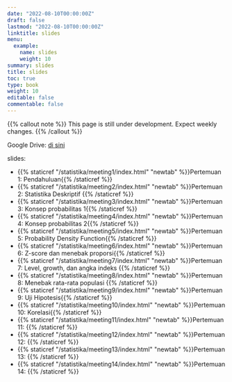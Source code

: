 ```yaml
---
date: "2022-08-10T00:00:00Z"
draft: false
lastmod: "2022-08-10T00:00:00Z"
linktitle: slides
menu:
  example:
    name: slides
    weight: 10
summary: slides
title: slides
toc: true
type: book
weight: 10
editable: false
commentable: false
---
```


{{% callout note %}} This page is still under development. Expect weekly changes. {{% /callout %}}

Google Drive: [di sini](https://drive.google.com/drive/folders/1s8YHrlTFrp-Iu0ip6FesyKahNHLo5had?usp=share_link)

slides:

- {{% staticref "/statistika/meeting1/index.html" "newtab" %}}Pertemuan 1: Pendahuluan{{% /staticref %}}
- {{% staticref "/statistika/meeting2/index.html" "newtab" %}}Pertemuan 2: Statistika Deskriptif {{% /staticref %}}
- {{% staticref "/statistika/meeting3/index.html" "newtab" %}}Pertemuan 3: Konsep probabilitas 1{{% /staticref %}}
- {{% staticref "/statistika/meeting4/index.html" "newtab" %}}Pertemuan 4: Konsep probabilitas 2{{% /staticref %}}
- {{% staticref "/statistika/meeting5/index.html" "newtab" %}}Pertemuan 5: Probability Density Function{{% /staticref %}}
- {{% staticref "/statistika/meeting6/index.html" "newtab" %}}Pertemuan 6: Z-score dan menebak proporsi{{% /staticref %}}
- {{% staticref "/statistika/meeting7/index.html" "newtab" %}}Pertemuan 7: Level, growth, dan angka indeks {{% /staticref %}}
- {{% staticref "/statistika/meeting8/index.html" "newtab" %}}Pertemuan 8: Menebak rata-rata populasi  {{% /staticref %}}
- {{% staticref "/statistika/meeting9/index.html" "newtab" %}}Pertemuan 9: Uji Hipotesis{{% /staticref %}}
- {{% staticref "/statistika/meeting10/index.html" "newtab" %}}Pertemuan 10: Korelasi{{% /staticref %}}
- {{% staticref "/statistika/meeting11/index.html" "newtab" %}}Pertemuan 11: {{% /staticref %}}
- {{% staticref "/statistika/meeting12/index.html" "newtab" %}}Pertemuan 12: {{% /staticref %}}
- {{% staticref "/statistika/meeting13/index.html" "newtab" %}}Pertemuan 13: {{% /staticref %}}
- {{% staticref "/statistika/meeting14/index.html" "newtab" %}}Pertemuan 14: {{% /staticref %}}